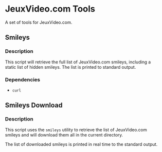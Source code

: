 JeuxVideo.com Tools
===================

A set of tools for JeuxVideo.com.

Smileys
-------

### Description

This script will retrieve the full list of JeuxVideo.com smileys, including
a static list of hidden smileys. The list is printed to standard output.

### Dependencies

* `curl`

Smileys Download
----------------

### Description

This script uses the `smileys` utility to retrieve the list of JeuxVideo.com
smileys and will download them all in the current directory.

The list of downloaded smileys is printed in real time to the standard output.
